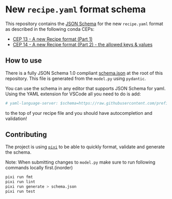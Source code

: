 # New `recipe.yaml` format schema

This repository contains the [JSON Schema](https://github.com/prefix-dev/recipe-format/blob/main/schema.json) for the new `recipe.yaml` format as described in the following conda CEPs:

- [CEP 13 - A new Recipe format (Part 1)](https://github.com/conda/ceps/blob/main/cep-13.md)
- [CEP 14 - A new Recipe format (Part 2) - the allowed keys & values](https://github.com/conda/ceps/blob/main/cep-14.md)

## How to use 

There is a fully JSON Schema 1.0 compliant [schema.json](./schema.json) at the root of this repository. 
This file is generated from the `model.py` using `pydantic`.

You can use the schema in any editor that supports JSON Schema for yaml. 
Using the YAML extension for VSCode all you need to do is add: 

```yaml
# yaml-language-server: $schema=https://raw.githubusercontent.com/prefix-dev/recipe-format/main/schema.json
```

to the top of your recipe file and you should have autocompletion and validation!

## Contributing

The project is using [`pixi`](https://github.com/prefix-dev/pixi) to be able to quickly format, validate and generate the schema.

Note: When submitting changes to `model.py` make sure to run following commands locally first.(inorder)

```sh
pixi run fmt
pixi run lint
pixi run generate > schema.json
pixi run test 
```




